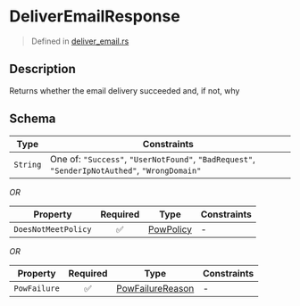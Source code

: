 # DeliverEmailResponse
> Defined in [deliver_email.rs](../../../../../interface/src/interface/routes/foreign/deliver_email.rs)

## Description
Returns whether the email delivery succeeded and, if not, why

## Schema

| Type | Constraints |
| --- | --- |
| `String` | One of: `"Success"`, `"UserNotFound"`, `"BadRequest"`, `"SenderIpNotAuthed"`, `"WrongDomain"` |

*OR*

| Property | Required | Type | Constraints |
| --- | :---: | --- | --- |
| `DoesNotMeetPolicy` | ✅ | [PowPolicy](../../../pow/PowPolicy.md) |  -  |


*OR*

| Property | Required | Type | Constraints |
| --- | :---: | --- | --- |
| `PowFailure` | ✅ | [PowFailureReason](../../../pow/PowFailureReason.md) |  -  |


